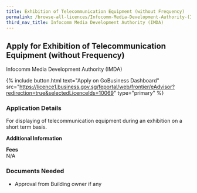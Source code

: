 ```yaml
---
title: Exhibition of Telecommunication Equipment (without Frequency)
permalink: /browse-all-licences/Infocomm-Media-Development-Authority-(IMDA)/Exhibition-of-Telecommunication-Equipment-(without-Frequency)
third_nav_title: Infocomm Media Development Authority (IMDA)
---
```


## Apply for Exhibition of Telecommunication Equipment (without Frequency)

Infocomm Media Development Authority (IMDA)

{% include button.html text="Apply on GoBusiness Dashboard" src="https://licence1.business.gov.sg/feportal/web/frontier/eAdvisor?redirection=true&selectedLicenceIds=10069" type="primary" %}

### Application Details

<p>For displaying of telecommunication equipment during an exhibition on a short term basis.</p>

**Additional Information**

<p><strong>Fees</strong><br />N/A</p>

### Documents Needed

<ul>
 <li>Approval from Building owner if any</li>
 </ul>

